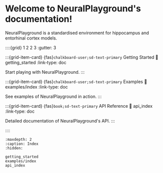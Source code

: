 # Welcome to NeuralPlayground's documentation!

NeuralPlayground is a standardised environment for hippocampus and entorhinal cortex models.

::::{grid} 1 2 2 3
:gutter: 3

:::{grid-item-card} {fas}`chalkboard-user;sd-text-primary` Getting Started
:link: getting_started
:link-type: doc

Start playing with NeuralPlayground.
:::

:::{grid-item-card} {fas}`chalkboard-user;sd-text-primary` Examples
:link: examples/index
:link-type: doc

See examples of NeuralPlayground in action.
:::

:::{grid-item-card} {fas}`book;sd-text-primary` API Reference
:link: api_index
:link-type: doc

Detailed documentation of NeuralPlayground's API.
:::

::::

```{toctree}
:maxdepth: 2
:caption: Index
:hidden:

getting_started
examples/index
api_index
```
